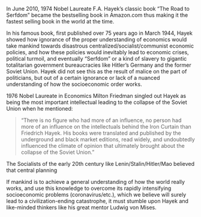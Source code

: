 In June 2010, 1974 Nobel Laureate F.A. Hayek’s classic book “The Road to Serfdom” became the bestselling book in Amazon.com thus making it the fastest selling book in the world at the time. 

In his famous book, first published over 75 years ago in March 1944, Hayek showed how ignorance of the proper understanding of economics would take mankind towards disastrous centralized/socialist/communist economic policies, and how these policies would inevitably lead to economic crises, political turmoil, and eventually “Serfdom” or a kind of slavery to gigantic totalitarian government bureaucracies like Hitler’s Germany and the former Soviet Union. Hayek did not see this as the result of malice on the part of politicians, but out of a certain ignorance or lack of a nuanced understanding of how the socioeconomic order works. 


1976 Nobel Laureate in Economics Milton Friedman singled out Hayek as being the most important intellectual leading to the collapse of the Soviet Union when he mentioned:

>“There is no figure who had more of an influence, no person had more of an influence on the intellectuals behind the Iron Curtain than Friedrich Hayek. His books were translated and published by the underground and black market editions, read widely, and undoubtedly influenced the climate of opinion that ultimately brought about the collapse of the Soviet Union.” 

The Socialists of the early 20th century like Lenin/Stalin/Hitler/Mao believed that central planning


If mankind is to achieve a general understanding of how the world really works, and use this knowledge to overcome its rapidly intensifying socioeconomic problems (coronavirus/etc.), which we believe will surely lead to a civilization-ending catastrophe, it must stumble upon Hayek and like-minded thinkers like his great mentor Ludwig von Mises. 

